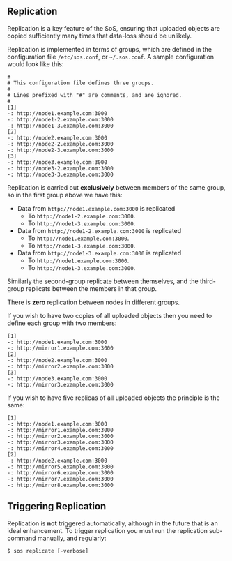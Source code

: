 Replication
-----------

Replication is a key feature of the SoS, ensuring that uploaded objects are copied sufficiently many times that data-loss should be unlikely.

Replication is implemented in terms of groups, which are defined in the configuration file `/etc/sos.conf`, or `~/.sos.conf`.  A sample configuration would look like this:

    #
    # This configuration file defines three groups.
    #
    # Lines prefixed with "#" are comments, and are ignored.
    #
    [1]
    -: http://node1.example.com:3000
    -: http://node1-2.example.com:3000
    -: http://node1-3.example.com:3000
    [2]
    -: http://node2.example.com:3000
    -: http://node2-2.example.com:3000
    -: http://node2-3.example.com:3000
    [3]
    -: http://node3.example.com:3000
    -: http://node3-2.example.com:3000
    -: http://node3-3.example.com:3000

Replication is carried out __exclusively__ between members of the same group, so in the first group above we have this:

* Data from `http://node1.example.com:3000` is replicated
   * To `http://node1-2.example.com:3000`.
   * To `http://node1-3.example.com:3000`.
* Data from `http://node1-2.example.com:3000` is replicated
   * To `http://node1.example.com:3000`.
   * To `http://node1-3.example.com:3000`.
* Data from `http://node1-3.example.com:3000` is replicated
   * To `http://node1.example.com:3000`.
   * To `http://node1-3.example.com:3000`.

Similarly the second-group replicate between themselves, and the third-group
replicats between the members in that group.

There is __zero__ replication between nodes in different groups.

If you wish to have two copies of all uploaded objects then you need to define each group with two members:

    [1]
    -: http://node1.example.com:3000
    -: http://mirror1.example.com:3000
    [2]
    -: http://node2.example.com:3000
    -: http://mirror2.example.com:3000
    [3]
    -: http://node3.example.com:3000
    -: http://mirror3.example.com:3000

If you wish to have five replicas of all uploaded objects the principle is the same:

    [1]
    -: http://node1.example.com:3000
    -: http://mirror1.example.com:3000
    -: http://mirror2.example.com:3000
    -: http://mirror3.example.com:3000
    -: http://mirror4.example.com:3000
    [2]
    -: http://node2.example.com:3000
    -: http://mirror5.example.com:3000
    -: http://mirror6.example.com:3000
    -: http://mirror7.example.com:3000
    -: http://mirror8.example.com:3000


Triggering Replication
----------------------

Replication is __not__ triggered automatically, although in the future that is an ideal enhancement.  To trigger replication you must run the replication sub-command manually, and regularly:

    $ sos replicate [-verbose]
